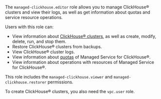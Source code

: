 The `managed-clickhouse.editor` role allows you to manage ClickHouse® clusters and view their logs, as well as get information about quotas and service resource operations.

Users with this role can:
* View information about [ClickHouse® clusters](../../managed-clickhouse/concepts/index.md), as well as create, modify, delete, run, and stop them.
* Restore ClickHouse® clusters from backups.
* View ClickHouse® cluster logs.
* View information about [quotas](../../managed-clickhouse/concepts/limits.md#mch-quotas) of Managed Service for ClickHouse®.
* View information about operations with resources of Managed Service for ClickHouse®.

This role includes the `managed-clickhouse.viewer` and `managed-clickhouse.restorer` permissions.

To create ClickHouse® clusters, you also need the `vpc.user` role.